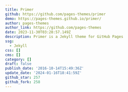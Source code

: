 ```yaml
---
title: Primer
github: https://github.com/pages-themes/primer
demo: https://pages-themes.github.io/primer/
author: pages-themes
author_link: https://github.com/pages-themes
date: 2023-11-30T03:28:57.149Z
description: Primer is a Jekyll theme for GitHub Pages
ssg:
  - Jekyll
css: []
cms: []
category: []
draft: false
publish_date: '2016-10-14T15:49:36Z'
update_date: '2024-01-16T18:41:59Z'
github_star: 257
github_fork: 258
---
```

